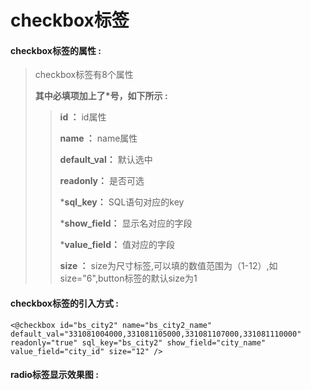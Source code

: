 # checkbox**标签**

#### checkbox**标签的属性 :**

> checkbox标签有8个属性
>
> **其中必填项加上了\*号，如下所示 :**
>
> > **id ：** id属性
> >
> > **name ：** name属性
> >
> > **default\_val：** 默认选中
> >
> > **readonly：** 是否可选
> >
> > \***sql\_key：** SQL语句对应的key
> >
> > \***show\_field：** 显示名对应的字段
> >
> > \***value\_field：** 值对应的字段
> >
> > **size ：** size为尺寸标签,可以填的数值范围为（1-12）,如size="6",button标签的默认size为1

#### checkbox标签的引入方式 :

```
<@checkbox id="bs_city2" name="bs_city2_name" default_val="331081004000,331081105000,331081107000,331081110000" readonly="true" sql_key="bs_city2" show_field="city_name" value_field="city_id" size="12" />
```

#### radio标签显示效果图 :



